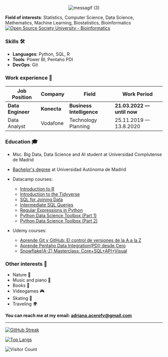 
<p align="center">
  <img src="https://user-images.githubusercontent.com/91780726/205495218-11ae604c-43e0-4be6-b4a6-b82f4176dd98.gif" alt="messagif (3)">
</p>

**Field of interests**: Statistics, Computer Science, Data Science, Mathematics, Machine Learning, Biostatistics, Bioinformatics [![Open Source Society University - Bioinformatics ](https://img.shields.io/badge/OSSU-bioinformatics-blue.svg)](https://github.com/open-source-society/bioinformatics)



### Skills 🛠️
- **Languages**: Python, SQL, R
- **Tools**: Power BI, Pentaho PDI
- **DevOps**: Git

### Work experience 👔
| Job Position                 | Company            | Field                        | Work Period                |
| ---------------------------- | ------------------ | ---------------------------- | -------------------------- |
| **Data Engineer**                | **Konecta**    | **Business Intelligence**                   | **21.03.2022 — until now** |
| Data Analyst     | Vodafone     | Technology Planning        | 25.11.2019 — 13.8.2020    |


### Education 🎓
- Msc. Big Data, Data Science and AI student at Universidad Complutense de Madrid
- [Bachelor's degree](https://github.com/AdrianaAceroFV/AdrianaAceroFV/files/10148742/title.pdf)
 at Universidad Autónoma de Madrid

 
- Datacamp courses:
  - [Introduction to R](https://www.datacamp.com/statement-of-accomplishment/course/70694779293d074d0f7be9138a41586d158e6fba)
  - [Introduction to the Tidyverse](https://www.datacamp.com/statement-of-accomplishment/course/7b853d6ab4309fdff89a27b3284bb190fb1359fc)
  - [SQL for Joining Data](https://www.datacamp.com/statement-of-accomplishment/course/a24744e4e6c38a3e420b6bce03a7ed8ca48e376f)
  - [Intermediate SQL Queries](https://www.datacamp.com/statement-of-accomplishment/course/5504c102f2578467596065d68c85663c02ab322e)
  - [Regular Expressions in Python](https://www.datacamp.com/statement-of-accomplishment/course/be6978b30b21e1eaece91f879b6ef97bd989f723)
  - [Python Data Science Toolbox (Part 1)](https://www.datacamp.com/statement-of-accomplishment/course/6fbfcd7bb621d8fd5b97c8e606f8bf6ee977525f)
  - [Python Data Science Toolbox (Part 2)](https://www.datacamp.com/statement-of-accomplishment/course/c011e2359650df9546f8fa94ec7f7a60dafca8a5)
  
- Udemy courses:
  - [Aprende Git y GitHub: El control de versiones de la A a la Z](https://www.udemy.com/certificate/UC-c05c550d-e063-4dc2-a63d-cc914609cef0/)
  - [Aprende Pentaho Data Integration(PDI) desde Cero](https://www.udemy.com/certificate/UC-4c7f3f0d-e664-4364-9228-9fac659d6066/)
  - [Snowflake[A-Z] Masterclass: Core+SQL+API+Visual](https://www.udemy.com/certificate/UC-e6313f9e-da5e-41bf-8803-df3be5e18fb9/)

### Other interests 👀
- Nature :seedling:
- Music and piano :musical_keyboard:
- Books :book:
- Videogames :video_game:
- Skating :ski:
- Traveling :earth_africa:

**You can reach me at my email: adriana.acerofv@gmail.com**

---

[![GitHub Streak](http://github-readme-streak-stats.herokuapp.com?user=AdrianaAceroFV&theme=dark&background=000000)](https://git.io/streak-stats)

[![Top Langs](https://github-readme-stats.vercel.app/api/top-langs/?username=AdrianaAceroFV&layout=compact&theme=vision-friendly-dark)](https://github.com/anuraghazra/github-readme-stats)

![Visitor Count](https://profile-counter.glitch.me/{AdrianaAceroFV}/count.svg)
